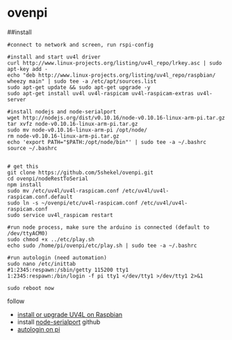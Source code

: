 # ovenpi

##install
```
#connect to network and screen, run rspi-config

#install and start uv4l driver
curl http://www.linux-projects.org/listing/uv4l_repo/lrkey.asc | sudo apt-key add -
echo "deb http://www.linux-projects.org/listing/uv4l_repo/raspbian/ wheezy main" | sudo tee -a /etc/apt/sources.list 
sudo apt-get update && sudo apt-get upgrade -y
sudo apt-get install uv4l uv4l-raspicam uv4l-raspicam-extras uv4l-server
 
#install nodejs and node-serialport
wget http://nodejs.org/dist/v0.10.16/node-v0.10.16-linux-arm-pi.tar.gz
tar xvfz node-v0.10.16-linux-arm-pi.tar.gz
sudo mv node-v0.10.16-linux-arm-pi /opt/node/
rm node-v0.10.16-linux-arm-pi.tar.gz
echo 'export PATH="$PATH:/opt/node/bin"' | sudo tee -a ~/.bashrc
source ~/.bashrc


# get this
git clone https://github.com/5shekel/ovenpi.git
cd ovenpi/nodeRestToSerial
npm install
sudo mv /etc/uv4l/uv4l-raspicam.conf /etc/uv4l/uv4l-raspicam.conf.default
sudo ln -s ~/ovenpi/etc/uv4l-raspicam.conf /etc/uv4l/uv4l-raspicam.conf
sudo service uv4l_raspicam restart

#run node process, make sure the arduino is connected (default to /dev/ttyACM0)
sudo chmod +x ../etc/play.sh
echo sudo /home/pi/ovenpi/etc/play.sh | sudo tee -a ~/.bashrc 

#run autologin (need automation)
sudo nano /etc/inittab
#1:2345:respawn:/sbin/getty 115200 tty1
1:2345:respawn:/bin/login -f pi tty1 </dev/tty1 >/dev/tty1 2>&1

sudo reboot now
```

follow 
- [install or upgrade UV4L on Raspbian](http://www.linux-projects.org/modules/sections/index.php?op=viewarticle&artid=14)
- install [node-serialport](https://github.com/voodootikigod/node-serialport) github
- [autologin on pi](http://www.opentechguides.com/how-to/article/raspberry-pi/5/raspberry-pi-auto-start.html)
